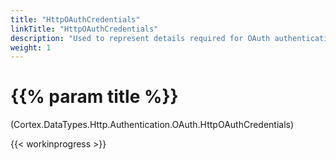 ```yaml
---
title: "HttpOAuthCredentials"
linkTitle: "HttpOAuthCredentials"
description: "Used to represent details required for OAuth authentication."
weight: 1
---
```


# {{% param title %}}

<p class="namespace">(Cortex.DataTypes.Http.Authentication.OAuth.HttpOAuthCredentials)</p>

{{< workinprogress >}}
